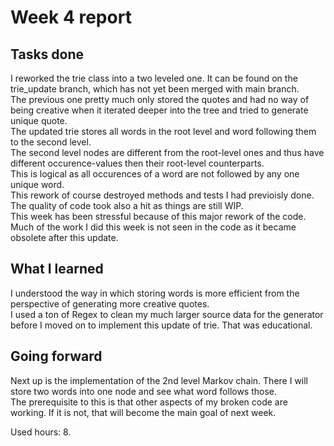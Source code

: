 # Week 4 report
## Tasks done
I reworked the trie class into a two leveled one. It can be found on the trie_update branch, which has not yet been merged with main branch. \
The previous one pretty much only stored the quotes and had no way of being creative when it iterated deeper into the tree and tried to generate unique quote. \
The updated trie stores all words in the root level and word following them to the second level. \
The second level nodes are different from the root-level ones and thus have different occurence-values then their root-level counterparts. \
This is logical as all occurences of a word are not followed by any one unique word. \
This rework of course destroyed methods and tests I had previoisly done. \
The quality of code took also a hit as things are still WIP. \
This week has been stressful because of this major rework of the code. \
Much of the work I did this week is not seen in the code as it became obsolete after this update.

## What I learned
I understood the way in which storing words is more efficient from the perspective of generating more creative quotes. \
I used a ton of Regex to clean my much larger source data for the generator before I moved on to implement this update of trie. That was educational.

## Going forward
Next up is the implementation of the 2nd level Markov chain. There I will store two words into one node and see what word follows those. \
The prerequisite to this is that other aspects of my broken code are working. If it is not, that will become the main goal of next week.


Used hours: 8.
